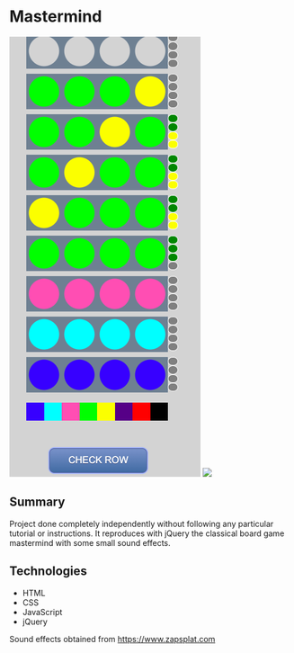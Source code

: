 # Mastermind

![](/screen.png)
![](/https://media.giphy.com/media/M9fmysxghlIgpMW9dh/giphy.gif)

## Summary

Project done completely independently without following any particular tutorial or instructions. It reproduces with jQuery the classical board game mastermind with some small sound effects.

## Technologies

- HTML
- CSS
- JavaScript
- jQuery

Sound effects obtained from https://www.zapsplat.com

